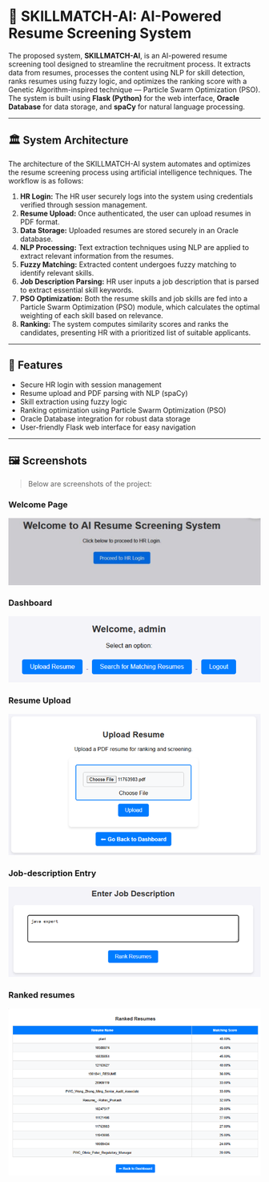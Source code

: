 # 🧠 SKILLMATCH-AI: AI-Powered Resume Screening System

The proposed system, **SKILLMATCH-AI**, is an AI-powered resume screening tool designed to streamline the recruitment process. It extracts data from resumes, processes the content using NLP for skill detection, ranks resumes using fuzzy logic, and optimizes the ranking score with a Genetic Algorithm-inspired technique — Particle Swarm Optimization (PSO). The system is built using **Flask (Python)** for the web interface, **Oracle Database** for data storage, and **spaCy** for natural language processing.

---

## 🏛️ System Architecture

The architecture of the SKILLMATCH-AI system automates and optimizes the resume screening process using artificial intelligence techniques. The workflow is as follows:

1. **HR Login:** The HR user securely logs into the system using credentials verified through session management.
2. **Resume Upload:** Once authenticated, the user can upload resumes in PDF format.
3. **Data Storage:** Uploaded resumes are stored securely in an Oracle database.
4. **NLP Processing:** Text extraction techniques using NLP are applied to extract relevant information from the resumes.
5. **Fuzzy Matching:** Extracted content undergoes fuzzy matching to identify relevant skills.
6. **Job Description Parsing:** HR user inputs a job description that is parsed to extract essential skill keywords.
7. **PSO Optimization:** Both the resume skills and job skills are fed into a Particle Swarm Optimization (PSO) module, which calculates the optimal weighting of each skill based on relevance.
8. **Ranking:** The system computes similarity scores and ranks the candidates, presenting HR with a prioritized list of suitable applicants.

---

## 🚀 Features

- Secure HR login with session management
- Resume upload and PDF parsing with NLP (spaCy)
- Skill extraction using fuzzy logic
- Ranking optimization using Particle Swarm Optimization (PSO)
- Oracle Database integration for robust data storage
- User-friendly Flask web interface for easy navigation

---

## 🖼️ **Screenshots**

> Below are screenshots of the project:

### Welcome Page
![Dashboard](screenshots/welcome.png)

### Dashboard
![Dashboard](screenshots/Dashboard.png)

### Resume Upload
![Dashboard](screenshots/resume-upload.png)

### Job-description Entry
![Dashboard](screenshots/job-description.png)

### Ranked resumes
![Dashboard](screenshots/ranked-resumes.png)




